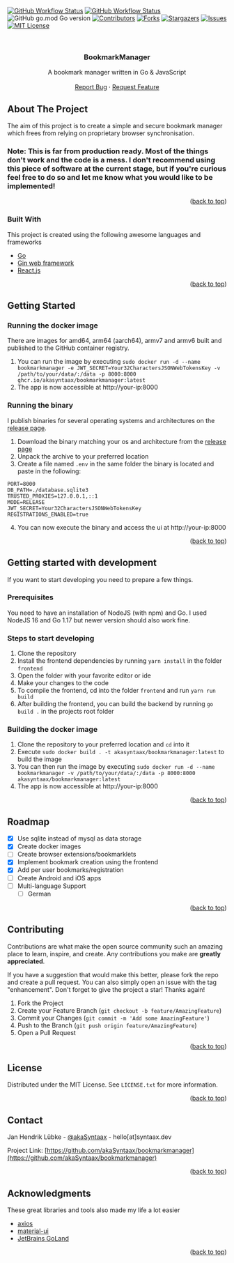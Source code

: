 <div id="top"></div>
<!-- PROJECT SHIELDS -->

[![GitHub Workflow Status](https://img.shields.io/github/workflow/status/akasyntaax/bookmarkmanager/Build%20a%20release%20executable?label=build%20executables&style=flat-square)](https://github.com/akaSyntaax/bookmarkmanager/actions/workflows/build.yml)
[![GitHub Workflow Status](https://img.shields.io/github/workflow/status/akasyntaax/bookmarkmanager/Docker%20Image%20CI?label=build%20docker%20image&style=flat-square)](https://github.com/akaSyntaax/bookmarkmanager/actions/workflows/docker-image.yml)
![GitHub go.mod Go version](https://img.shields.io/github/go-mod/go-version/akasyntaax/bookmarkmanager?style=flat-square)
[![Contributors](https://img.shields.io/github/contributors/akaSyntaax/bookmarkmanager.svg?style=flat-square)](https://github.com/akaSyntaax/bookmarkmanager/graphs/contributors)
[![Forks](https://img.shields.io/github/forks/akaSyntaax/bookmarkmanager.svg?style=flat-square)](https://github.com/akaSyntaax/bookmarkmanager/network/members)
[![Stargazers](https://img.shields.io/github/stars/akaSyntaax/bookmarkmanager.svg?style=flat-square)](https://github.com/akaSyntaax/bookmarkmanager/stargazers)
[![Issues](https://img.shields.io/github/issues/akaSyntaax/bookmarkmanager.svg?style=flat-square)](https://github.com/akaSyntaax/bookmarkmanager/issues)
[![MIT License](https://img.shields.io/github/license/akaSyntaax/bookmarkmanager.svg?style=flat-square)](https://github.com/akaSyntaax/bookmarkmanager/blob/master/LICENSE.txt)

<br />
<div align="center">
<h3 align="center">BookmarkManager</h3>

  <p align="center">
    A bookmark manager written in Go & JavaScript
    <br />
    <br />
    <a href="https://github.com/akaSyntaax/bookmarkmanager/issues">Report Bug</a>
    ·
    <a href="https://github.com/akaSyntaax/bookmarkmanager/issues">Request Feature</a>
  </p>
</div>

<!-- ABOUT THE PROJECT -->
## About The Project
The aim of this project is to create a simple and secure bookmark manager which frees from relying on proprietary browser synchronisation.

### Note: **This is far from production ready. Most of the things don't work and the code is a mess. I don't recommend using this piece of software at the current stage, but if you're curious feel free to do so and let me know what you would like to be implemented!**

<p align="right">(<a href="#top">back to top</a>)</p>



### Built With

This project is created using the following awesome languages and frameworks

* [Go](https://go.dev)
* [Gin web framework](https://github.com/gin-gonic/gin)
* [React.js](https://reactjs.org/)

<p align="right">(<a href="#top">back to top</a>)</p>



<!-- GETTING STARTED -->
## Getting Started

### Running the docker image
There are images for amd64, arm64 (aarch64), armv7 and armv6 built and published to the GitHub container registry.

1. You can run the image by executing `sudo docker run -d --name bookmarkmanager -e JWT_SECRET=Your32CharactersJSONWebTokensKey -v /path/to/your/data/:/data -p 8000:8000 ghcr.io/akasyntaax/bookmarkmanager:latest`
3. The app is now accessible at http://your-ip:8000

### Running the binary

I publish binaries for several operating systems and architectures on the [release page](https://github.com/akasyntaax/bookmarkmanager/releases).

1. Download the binary matching your os and architecture from the [release page](https://github.com/akasyntaax/bookmarkmanager/releases)
2. Unpack the archive to your preferred location
3. Create a file named `.env` in the same folder the binary is located and paste in the following:
```
PORT=8000
DB_PATH=./database.sqlite3
TRUSTED_PROXIES=127.0.0.1,::1
MODE=RELEASE
JWT_SECRET=Your32CharactersJSONWebTokensKey
REGISTRATIONS_ENABLED=true
```
4. You can now execute the binary and access the ui at http://your-ip:8000

<p align="right">(<a href="#top">back to top</a>)</p>



<!-- USAGE EXAMPLES -->
## Getting started with development
If you want to start developing you need to prepare a few things.

### Prerequisites

You need to have an installation of NodeJS (with npm) and Go. I used NodeJS 16 and Go 1.17 but newer version should also work fine.

### Steps to start developing

1. Clone the repository
2. Install the frontend dependencies by running `yarn install` in the folder `frontend`
3. Open the folder with your favorite editor or ide
4. Make your changes to the code
5. To compile the frontend, cd into the folder `frontend` and run `yarn run build`
6. After building the frontend, you can build the backend by running `go build .` in the projects root folder

### Building the docker image

1. Clone the repository to your preferred location and `cd` into it
2. Execute `sudo docker build . -t akasyntaax/bookmarkmanager:latest` to build the image
3. You can then run the image by executing `sudo docker run -d --name bookmarkmanager -v /path/to/your/data/:/data -p 8000:8000 akasyntaax/bookmarkmanager:latest`
4. The app is now accessible at http://your-ip:8000

<p align="right">(<a href="#top">back to top</a>)</p>


<!-- ROADMAP -->
## Roadmap

- [x] Use sqlite instead of mysql as data storage
- [x] Create docker images
- [ ] Create browser extensions/bookmarklets
- [x] Implement bookmark creation using the frontend
- [x] Add per user bookmarks/registration
- [ ] Create Android and iOS apps
- [ ] Multi-language Support
    - [ ] German

<p align="right">(<a href="#top">back to top</a>)</p>



<!-- CONTRIBUTING -->
## Contributing

Contributions are what make the open source community such an amazing place to learn, inspire, and create. Any contributions you make are **greatly appreciated**.

If you have a suggestion that would make this better, please fork the repo and create a pull request. You can also simply open an issue with the tag "enhancement".
Don't forget to give the project a star! Thanks again!

1. Fork the Project
2. Create your Feature Branch (`git checkout -b feature/AmazingFeature`)
3. Commit your Changes (`git commit -m 'Add some AmazingFeature'`)
4. Push to the Branch (`git push origin feature/AmazingFeature`)
5. Open a Pull Request

<p align="right">(<a href="#top">back to top</a>)</p>



<!-- LICENSE -->
## License

Distributed under the MIT License. See `LICENSE.txt` for more information.

<p align="right">(<a href="#top">back to top</a>)</p>



<!-- CONTACT -->
## Contact

Jan Hendrik Lübke - [@akaSyntaax](https://twitter.com/akaSyntaax) - hello[at]syntaax.dev

Project Link: [https://github.com/akaSyntaax/bookmarkmanager](https://github.com/akaSyntaax/bookmarkmanager)

<p align="right">(<a href="#top">back to top</a>)</p>



<!-- ACKNOWLEDGMENTS -->
## Acknowledgments

These great libraries and tools also made my life a lot easier

* [axios](https://github.com/axios/axios)
* [material-ui](https://github.com/mui/material-ui)
* [JetBrains GoLand](https://www.jetbrains.com/go/)

<p align="right">(<a href="#top">back to top</a>)</p>

